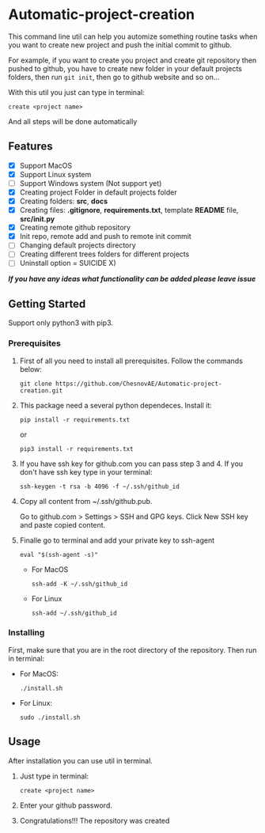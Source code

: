 # Automatic-project-creation

This command line util can help you automize something routine tasks when you want to create new project and push the initial commit to github.  

For example, if you want to create you project and create git repository then pushed to github, you have to create new folder in your default projects folders, then run ```git init```, then go to github website and so on...

With this util you just can type in terminal:

```
create <project name>
```

And all steps will be done automatically

## Features

- [x] Support MacOS
- [x] Support Linux system
- [ ] Support Windows system (Not support yet)
- [x] Creating project Folder in default projects folder
- [x] Creating folders: **src**, **docs**
- [x] Creating files: **.gitignore**, **requirements.txt**, template **README** file, **src/__init__.py**
- [x] Creating remote github repository
- [x] Init repo, remote add and push to remote init commit
- [ ] Changing default projects directory
- [ ] Creating different trees folders for different projects
- [ ] Uninstall option = SUICIDE X)

***If you have any ideas what functionality can be added please leave issue***

## Getting Started

Support only python3 with pip3.

### Prerequisites

1. First of all you need to install all prerequisites. Follow the commands below:

    ```
    git clone https://github.com/ChesnovAE/Automatic-project-creation.git
    ```

2. This package need a several python dependeces. Install it:

    ```
    pip install -r requirements.txt
    ```

    or

    ```
    pip3 install -r requirements.txt
    ```

3. If you have ssh key for github.com you can pass step 3 and 4. If you don't have ssh key type in your terminal:

    ```
    ssh-keygen -t rsa -b 4096 -f ~/.ssh/github_id
    ```

4. Copy all content from ~/.ssh/github.pub.

   Go to github.com > Settings > SSH and GPG keys. Click New SSH key and paste copied content.

5. Finalle go to terminal and add your private key to ssh-agent

    ```
    eval "$(ssh-agent -s)"
    ```
    - For MacOS
        ```
        ssh-add -K ~/.ssh/github_id
        ```
    - For Linux
        ```
        ssh-add ~/.ssh/github_id
        ```

### Installing

First, make sure that you are in the root directory of the repository. Then run in terminal:

- For MacOS:

  ```
  ./install.sh
  ```

- For Linux:

  ```
  sudo ./install.sh
  ```

## Usage
After installation you can use util in terminal.
1. Just type in terminal:

    ```
    create <project name>
    ```

2. Enter your github password.
3. Congratulations!!! The repository was created
